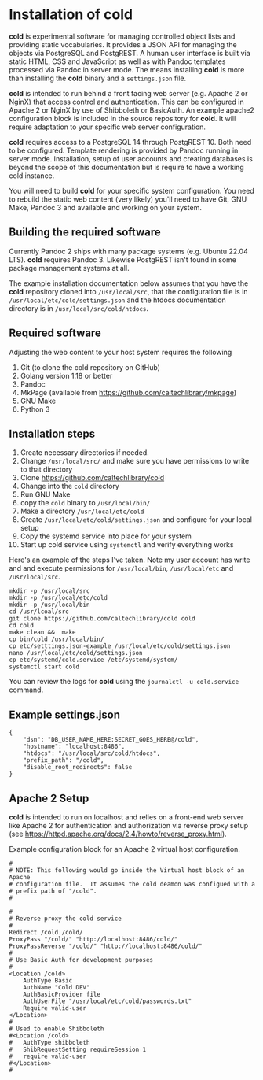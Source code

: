 Installation of **cold**
========================

**cold** is experimental software for managing controlled object lists and providing static vocabularies. It provides a JSON API for managing the objects via PostgreSQL and PostgREST. A human user interface is built via static HTML, CSS and JavaScript as well as with Pandoc templates processed via Pandoc in server mode. The means installing **cold** is more than installing the **cold** binary and a `settings.json` file. 

**cold** is intended to run behind a front facing web server (e.g. Apache 2 or NginX) that access control and authentication. This can be configured in Apache 2 or NginX by use of Shibboleth or BasicAuth.  An example apache2 configuration block is included in the source repository for **cold**. It will require adaptation to your specific web server configuration.

**cold** requires access to a PostgreSQL 14 through PostgREST 10. Both need to be configured. Template rendering is provided by Pandoc running in server mode.  Installation, setup of user accounts and creating databases is beyond the scope of this documentation but is require to have a working cold instance.

You will need to build **cold** for your specific system configuration.  You need to rebuild the static web content (very likely) you'll need to have Git, GNU Make, Pandoc 3 and available and working on your system.

Building the required software
------------------------------

Currently Pandoc 2 ships with many package systems (e.g. Ubuntu 22.04 LTS). **cold** requires Pandoc 3. Likewise PostgREST isn't found in some package
management systems at all.

The example installation documentation below assumes that you have the
**cold** repository cloned into `/usr/local/src`, that the configuration file
is in `/usr/local/etc/cold/settings.json` and the htdocs documentation directory
is in `/usr/local/src/cold/htdocs`.

Required software
-----------------

Adjusting the web content to your host system requires the following

1. Git (to clone the cold repository on GitHub)
2. Golang version 1.18 or better
3. Pandoc
4. MkPage (available from https://github.com/caltechlibrary/mkpage)
5. GNU Make
6. Python 3

Installation steps
------------------

1. Create necessary directories if needed.
2. Change `/usr/local/src/` and make sure you have permissions to write to that directory
3. Clone https://github.com/caltechlibrary/cold
4. Change into the `cold` directory
5. Run GNU Make
6. copy the `cold` binary to `/usr/local/bin/`
7. Make a directory `/usr/local/etc/cold`
8. Create `/usr/local/etc/cold/settings.json` and configure for your local setup
9. Copy the systemd service into place for your system
10. Start up cold service using `systemctl` and verify everything works

Here's an example of the steps I've taken. Note my user account has write and
and execute permissions for `/usr/local/bin`, `/usr/local/etc` and `/usr/local/src`.

```
mkdir -p /usr/local/src
mkdir -p /usr/local/etc/cold
mkdir -p /usr/local/bin
cd /usr/lcoal/src
git clone https://github.com/caltechlibrary/cold cold
cd cold
make clean &&  make
cp bin/cold /usr/local/bin/
cp etc/setttings.json-example /usr/local/etc/cold/settings.json
nano /usr/local/etc/cold/settings.json
cp etc/systemd/cold.service /etc/systemd/system/
systemctl start cold
```

You can review the logs for **cold** using the `journalctl -u cold.service` command.

Example settings.json
---------------------

```
{
    "dsn": "DB_USER_NAME_HERE:SECRET_GOES_HERE@/cold",
    "hostname": "localhost:8486",
    "htdocs": "/usr/local/src/cold/htdocs",
    "prefix_path": "/cold",
    "disable_root_redirects": false
}
```

Apache 2 Setup
--------------

**cold** is intended to run on localhost and relies on a front-end web server like Apache 2 for authentication and authorization via reverse proxy setup (see https://httpd.apache.org/docs/2.4/howto/reverse_proxy.html).

Example configuration block for an Apache 2 virtual host configuration.

```
#
# NOTE: This following would go inside the Virtual host block of an Apache
# configuration file.  It assumes the cold deamon was configued with a
# prefix path of "/cold".
#

#
# Reverse proxy the cold service
#
Redirect /cold /cold/
ProxyPass "/cold/" "http://localhost:8486/cold/"
ProxyPassReverse "/cold/" "http://localhost:8486/cold/"
#
# Use Basic Auth for development purposes
#
<Location /cold>
    AuthType Basic
    AuthName "Cold DEV"
    AuthBasicProvider file
    AuthUserFile "/usr/local/etc/cold/passwords.txt"
    Require valid-user
</Location>
#
# Used to enable Shibboleth
#<Location /cold>
#	AuthType shibboleth
#	ShibRequestSetting requireSession 1
#	require valid-user
#</Location>
#
```


